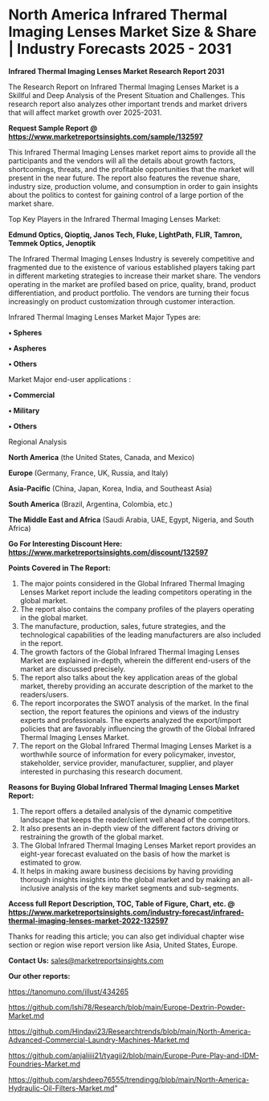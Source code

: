 # North America Infrared Thermal Imaging Lenses Market Size & Share | Industry Forecasts 2025 - 2031

<strong>Infrared Thermal Imaging Lenses Market Research Report 2031</strong>

The Research Report on Infrared Thermal Imaging Lenses Market is a Skillful and Deep Analysis of the Present Situation and Challenges. This research report also analyzes other important trends and market drivers that will affect market growth over 2025-2031.

<strong>Request Sample Report @ <a href=https://www.marketreportsinsights.com/sample/132597>https://www.marketreportsinsights.com/sample/132597</a></strong>

This Infrared Thermal Imaging Lenses market report aims to provide all the participants and the vendors will all the details about growth factors, shortcomings, threats, and the profitable opportunities that the market will present in the near future. The report also features the revenue share, industry size, production volume, and consumption in order to gain insights about the politics to contest for gaining control of a large portion of the market share.

Top Key Players in the Infrared Thermal Imaging Lenses Market:

<strong>Edmund Optics, Qioptiq, Janos Tech, Fluke, LightPath, FLIR, Tamron, Temmek Optics, Jenoptik</strong>

The Infrared Thermal Imaging Lenses Industry is severely competitive and fragmented due to the existence of various established players taking part in different marketing strategies to increase their market share. The vendors operating in the market are profiled based on price, quality, brand, product differentiation, and product portfolio. The vendors are turning their focus increasingly on product customization through customer interaction.

Infrared Thermal Imaging Lenses Market Major Types are:

<strong>• Spheres

• Aspheres

• Others</strong>

Market Major end-user applications :

<strong>• Commercial

• Military

• Others</strong>

Regional Analysis

</u><strong><b>North America</b></strong> (the United States, Canada, and Mexico)

<strong><b>Europe </b></strong>(Germany, France, UK, Russia, and Italy)

<strong><b>Asia-Pacific</b></strong> (China, Japan, Korea, India, and Southeast Asia)

<strong><b>South America</b></strong> (Brazil, Argentina, Colombia, etc.)

<strong><b>The Middle East and Africa</b></strong> (Saudi Arabia, UAE, Egypt, Nigeria, and South Africa)

<strong>Go For Interesting Discount Here: <a href=https://www.marketreportsinsights.com/discount/132597>https://www.marketreportsinsights.com/discount/132597</a></strong>

<strong>Points Covered in The Report:</strong>
<ol>
  <li>The major points considered in the Global Infrared Thermal Imaging Lenses Market report include the leading competitors operating in the global market.</li>
  <li>The report also contains the company profiles of the players operating in the global market.</li>
  <li>The manufacture, production, sales, future strategies, and the technological capabilities of the leading manufacturers are also included in the report.</li>
  <li>The growth factors of the Global Infrared Thermal Imaging Lenses Market are explained in-depth, wherein the different end-users of the market are discussed precisely.</li>
  <li>The report also talks about the key application areas of the global market, thereby providing an accurate description of the market to the readers/users.</li>
  <li>The report incorporates the SWOT analysis of the market. In the final section, the report features the opinions and views of the industry experts and professionals. The experts analyzed the export/import policies that are favorably influencing the growth of the Global Infrared Thermal Imaging Lenses Market.</li>
  <li>The report on the Global Infrared Thermal Imaging Lenses Market is a worthwhile source of information for every policymaker, investor, stakeholder, service provider, manufacturer, supplier, and player interested in purchasing this research document.</li>
</ol>
<strong>Reasons for Buying Global Infrared Thermal Imaging Lenses Market Report:</strong>

<ol>
  <li>The report offers a detailed analysis of the dynamic competitive landscape that keeps the reader/client well ahead of the competitors.</li>
  <li>It also presents an in-depth view of the different factors driving or restraining the growth of the global market.</li>
  <li>The Global Infrared Thermal Imaging Lenses Market report provides an eight-year forecast evaluated on the basis of how the market is estimated to grow.</li>
  <li>It helps in making aware business decisions by having providing thorough insights insights into the global market and by making an all-inclusive analysis of the key market segments and sub-segments.</li>
</ol>
<strong>Access full Report Description, TOC, Table of Figure, Chart, etc. @ <a href=https://www.marketreportsinsights.com/industry-forecast/infrared-thermal-imaging-lenses-market-2022-132597>https://www.marketreportsinsights.com/industry-forecast/infrared-thermal-imaging-lenses-market-2022-132597</a></strong>


Thanks for reading this article; you can also get individual chapter wise section or region wise report version like Asia, United States, Europe.

<strong>Contact Us:</strong>
sales@marketreportsinsights.com

<strong>Our other reports:</strong>

<a href=https://tanomuno.com/illust/434265>https://tanomuno.com/illust/434265</a>

<a href=https://github.com/Ishi78/Research/blob/main/Europe-Dextrin-Powder-Market.md>https://github.com/Ishi78/Research/blob/main/Europe-Dextrin-Powder-Market.md</a>

<a href=https://github.com/Hindavi23/Researchtrends/blob/main/North-America-Advanced-Commercial-Laundry-Machines-Market.md>https://github.com/Hindavi23/Researchtrends/blob/main/North-America-Advanced-Commercial-Laundry-Machines-Market.md</a>

<a href=https://github.com/anjaliiii21/tyagii2/blob/main/Europe-Pure-Play-and-IDM-Foundries-Market.md>https://github.com/anjaliiii21/tyagii2/blob/main/Europe-Pure-Play-and-IDM-Foundries-Market.md</a>

<a href=https://github.com/arshdeep76555/trendingg/blob/main/North-America-Hydraulic-Oil-Filters-Market.md>https://github.com/arshdeep76555/trendingg/blob/main/North-America-Hydraulic-Oil-Filters-Market.md</a>"
